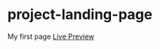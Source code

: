 # project-landing-page
My first page
[Live Preview](https://bengoro1.github.io/project-landing-page/)
